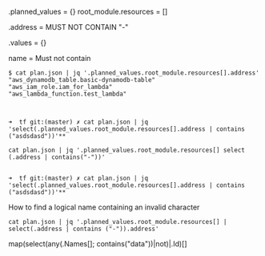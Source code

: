 .planned_values = {}
root_module.resources = []

.address = MUST NOT CONTAIN "-"

.values = {}

name = Must not contain 

```console
$ cat plan.json | jq '.planned_values.root_module.resources[].address'
"aws_dynamodb_table.basic-dynamodb-table"
"aws_iam_role.iam_for_lambda"
"aws_lambda_function.test_lambda"



➜  tf git:(master) ✗ cat plan.json | jq 'select(.planned_values.root_module.resources[].address | contains ("asdsdasd"))'**

cat plan.json | jq '.planned_values.root_module.resources[] select (.address | contains("-"))'


➜  tf git:(master) ✗ cat plan.json | jq 'select(.planned_values.root_module.resources[].address | contains ("asdsdasd"))'**
```

How to find a logical name containing an invalid character

```
cat plan.json | jq '.planned_values.root_module.resources[] | select(.address | contains ("-")).address'
```

map(select(any(.Names[]; contains("data"))|not)|.Id)[]